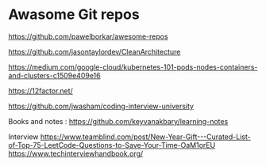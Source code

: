 # Awasome Git repos
https://github.com/pawelborkar/awesome-repos

https://github.com/jasontaylordev/CleanArchitecture

https://medium.com/google-cloud/kubernetes-101-pods-nodes-containers-and-clusters-c1509e409e16

https://12factor.net/

https://github.com/jwasham/coding-interview-university

Books and notes : https://github.com/keyvanakbary/learning-notes

Interview
https://www.teamblind.com/post/New-Year-Gift---Curated-List-of-Top-75-LeetCode-Questions-to-Save-Your-Time-OaM1orEU
https://www.techinterviewhandbook.org/
